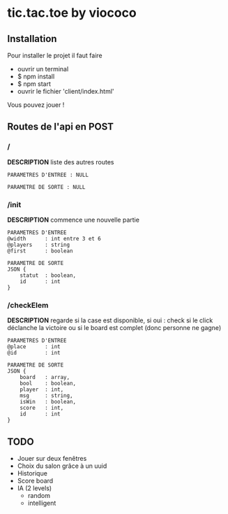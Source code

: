 # tic.tac.toe by viococo

## Installation
Pour installer le projet il faut faire 
- ouvrir un terminal
- $ npm install 
- $ npm start
- ouvrir le fichier 'client/index.html'

Vous pouvez jouer !

## Routes de l'api en POST
### /
**DESCRIPTION** liste des autres routes
    
    PARAMETRES D'ENTREE : NULL

    PARAMETRE DE SORTE : NULL

### /init 
**DESCRIPTION** commence une nouvelle partie
    
    PARAMETRES D'ENTREE
    @width      : int entre 3 et 6
    @players    : string
    @first      : boolean 

    PARAMETRE DE SORTE
    JSON {
        statut  : boolean,
        id      : int
    }

### /checkElem
**DESCRIPTION** regarde si la case est disponible, si oui : check si le click déclanche la victoire ou si le board est complet (donc personne ne gagne)
    
    PARAMETRES D'ENTREE
    @place      : int
    @id         : int

    PARAMETRE DE SORTE
    JSON {
        board   : array,
        bool    : boolean,
        player  : int,
        msg     : string,
        isWin   : boolean,
        score   : int,
        id      : int        
    }

## TODO
* Jouer sur deux fenêtres
* Choix du salon grâce à un uuid
* Historique
* Score board
* IA (2 levels)
    * random
    * intelligent